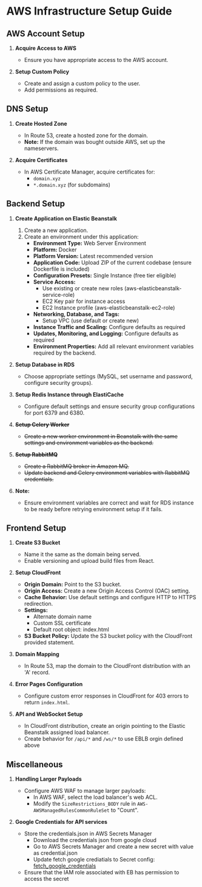 
# AWS Infrastructure Setup Guide

## AWS Account Setup

1. **Acquire Access to AWS**
   - Ensure you have appropriate access to the AWS account.

2. **Setup Custom Policy**
   - Create and assign a custom policy to the user.
   - Add permissions as required.

## DNS Setup

1. **Create Hosted Zone**
   - In Route 53, create a hosted zone for the domain.
   - **Note:** If the domain was bought outside AWS, set up the nameservers.

2. **Acquire Certificates**
   - In AWS Certificate Manager, acquire certificates for:
     - `domain.xyz`
     - `*.domain.xyz` (for subdomains)

## Backend Setup

1. **Create Application on Elastic Beanstalk**
   1. Create a new application.
   2. Create an environment under this application:
      - **Environment Type:** Web Server Environment
      - **Platform:** Docker
      - **Platform Version:** Latest recommended version
      - **Application Code:** Upload ZIP of the current codebase (ensure Dockerfile is included)
      - **Configuration Presets:** Single Instance (free tier eligible)
      - **Service Access:**
        - Use existing or create new roles (aws-elasticbeanstalk-service-role)
        - EC2 Key pair for instance access
        - EC2 Instance profile (aws-elasticbeanstalk-ec2-role)
      - **Networking, Database, and Tags:**
        - Setup VPC (use default or create new)
      - **Instance Traffic and Scaling:** Configure defaults as required
      - **Updates, Monitoring, and Logging:** Configure defaults as required
      - **Environment Properties:** Add all relevant environment variables required by the backend.

2. **Setup Database in RDS**
   - Choose appropriate settings (MySQL, set username and password, configure security groups).

3. **Setup Redis Instance through ElastiCache**
   - Configure default settings and ensure security group configurations for port 6379 and 6380.

4. **~~Setup Celery Worker~~**
   - ~~Create a new worker environment in Beanstalk with the same settings and environment variables as the backend.~~

5. **~~Setup RabbitMQ~~**
   - ~~Create a RabbitMQ broker in Amazon MQ.~~
   - ~~Update backend and Celery environment variables with RabbitMQ credentials.~~

6. **Note:**
   - Ensure environment variables are correct and wait for RDS instance to be ready before retrying environment setup if it fails.

## Frontend Setup

1. **Create S3 Bucket**
   - Name it the same as the domain being served.
   - Enable versioning and upload build files from React.

2. **Setup CloudFront**
   - **Origin Domain:** Point to the S3 bucket.
   - **Origin Access:** Create a new Origin Access Control (OAC) setting.
   - **Cache Behavior:** Use default settings and configure HTTP to HTTPS redirection.
   - **Settings:**
     - Alternate domain name
     - Custom SSL certificate
     - Default root object: index.html
   - **S3 Bucket Policy:** Update the S3 bucket policy with the CloudFront provided statement.

3. **Domain Mapping**
   - In Route 53, map the domain to the CloudFront distribution with an 'A' record.

4. **Error Pages Configuration**
   - Configure custom error responses in CloudFront for 403 errors to return `index.html`.

5. **API and WebSocket Setup**
   - In CloudFront distribution, create an origin pointing to the Elastic Beanstalk assigned load balancer.
   - Create behavior for `/api/*` and `/ws/*` to use EBLB orgin defined above

## Miscellaneous

1. **Handling Larger Payloads**
   - Configure AWS WAF to manage larger payloads:
     - In AWS WAF, select the load balancer's web ACL.
     - Modify the `SizeRestrictions_BODY` rule in `AWS-AWSManagedRulesCommonRuleSet` to "Count".

2. **Google Credentials for API services**
   - Store the credentials.json in AWS Secrets Manager
      - Download the credentials json from google cloud
      - Go to AWS Secrets Manager and create a new secret with value as credential.json
      - Update fetch google crediatials to Secret config: [fetch_google_credentials](backend/fetch_google_credentials.py)
   - Ensure that the IAM role associated with EB has permission to access the secret
